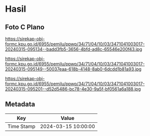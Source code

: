 # Hasil

## Foto C Plano

https://sirekap-obj-formc.kpu.go.id/6955/pemilu/ppwp/34/71/04/10/03/3471041003017-20240315-095134--badd3fb5-3656-4bfd-ad8c-65546e200f43.jpg

https://sirekap-obj-formc.kpu.go.id/6955/pemilu/ppwp/34/71/04/10/03/3471041003017-20240315-095149--50037eaa-618b-4148-8ab0-6dcdd1b81a93.jpg

https://sirekap-obj-formc.kpu.go.id/6955/pemilu/ppwp/34/71/04/10/03/3471041003017-20240315-095201--d52d5486-bc78-4e30-9a5f-bf0561a6a188.jpg


## Metadata

| Key        | Value               |
| ---------- | ------------------- |
| Time Stamp | 2024-03-15 10:00:00 |



